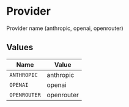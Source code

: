 # Provider

Provider name (anthropic, openai, openrouter)


## Values

| Name         | Value        |
| ------------ | ------------ |
| `ANTHROPIC`  | anthropic    |
| `OPENAI`     | openai       |
| `OPENROUTER` | openrouter   |
